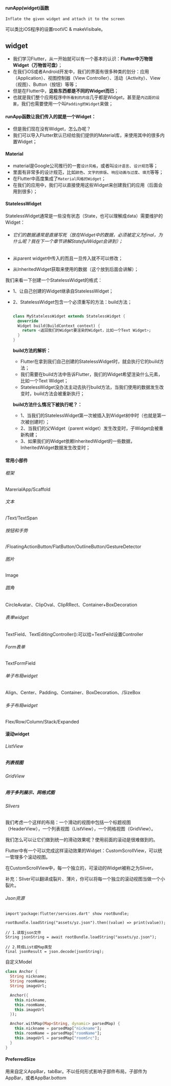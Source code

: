 #### runApp(widget)函数

```
Inflate the given widget and attach it to the screen
```

可以类比iOS程序的设置rootVC & makeVisibale。

## widget

- 我们学习Flutter，从一开始就可以有一个基本的认识：**Flutter中万物皆Widget（万物皆可盘）**；
- 在我们iOS或者Android开发中，我们的界面有很多种类的划分：应用（Application）、视图控制器（View Controller）、活动（Activity）、View（视图）、Button（按钮）等等；
- 但是在Flutter中，**这些东西都是不同的Widget而已**；
- 也就是我们整个应用程序中`所看到的内容`几乎都是Widget，甚至是`内边距的设置`，我们也需要使用一个叫`Padding的Widget`来做；

#### runApp函数让我们传入的就是一个Widget：

- 但是我们现在没有Widget，怎么办呢？
- 我们可以导入Flutter默认已经给我们提供的Material库，来使用其中的很多内置Widget；

#### Material

- material是Google公司推行的一套`设计风格`，或者叫`设计语言`、`设计规范`等；
- 里面有非常多的设计规范，比如`颜色`、`文字的排版`、`响应动画与过度`、`填充`等等；
- 在Flutter中高度集成了`Material风格的Widget`；
- 在我们的应用中，我们可以直接使用这些Widget来创建我们的应用（后面会用到很多）；

#### StatelessWidget

StatelessWidget通常是一些没有状态（State，也可以理解成data）需要维护的Widget：

- ###### 它们的数据通常是直接写死（放在Widget中的数据，必须被定义为final，为什么呢？我在下一个章节讲解StatefulWidget会讲到）；

- 从parent widget中传入的而且一旦传入就不可以修改；

- 从InheritedWidget获取来使用的数据（这个放到后面会讲解）；

我们来看一下创建一个StatelessWidget的格式：

- 1、让自己创建的Widget继承自StatelessWidget；

- 2、StatelessWidget包含一个必须重写的方法：build方法；

  ```dart
  
  class MyStatelessWidget extends StatelessWidget {
    @override
    Widget build(BuildContext context) {
      return <返回我们的Widget要渲染的Widget，比如一个Text Widget>;
    }
  }
  ```

  

  **build方法的解析：**

  - Flutter在拿到我们自己创建的StatelessWidget时，就会执行它的build方法；
  - 我们需要在build方法中告诉Flutter，我们的Widget希望渲染什么元素，比如一个Text Widget；
  - StatelessWidget没办法主动去执行build方法，当我们使用的数据发生改变时，build方法会被重新执行；

  **build方法什么情况下被执行呢？：**

  - 1、当我们的StatelessWidget第一次被插入到Widget树中时（也就是第一次被创建时）；
  - 2、当我们的父Widget（parent widget）发生改变时，子Widget会被重新构建；
  - 3、如果我们的Widget依赖InheritedWidget的一些数据，InheritedWidget数据发生改变时；

#### 常用小部件

###### 框架

MarerialApp/Scaffold

###### 文本

/Text/TextSpan

###### 按钮和手势

/FloatingActionButton/FlatButton/OutlineButton/GestureDetector

###### 图片

Image

###### 圆角

CircleAvatar、ClipOval、ClipRRect、Container+BoxDecoration

###### 表单widget

TextField、TextEditingController():可以给=TextFeild设置Controller

###### Form表单

TextFormField

###### 单子布局widget

Align、Center、Padding、Container、BoxDecoration、/SizeBox

###### 多子布局widget

Flex/Row/Column/Stack/Expanded

#### 滚动widget

###### ListView    

##### 列表视图

###### GridView   

##### 用于多列展示、网格式图

###### Slivers 

我们考虑一个这样的布局：一个滑动的视图中包括一个标题视图（HeaderView），一个列表视图（ListView），一个网格视图（GridView）。

我们怎么可以让它们做到统一的滑动效果呢？使用前面的滚动是很难做到的。

Flutter中有一个可以完成这样滚动效果的Widget：CustomScrollView，可以统一管理多个滚动视图。

在CustomScrollView中，每一个独立的，可滚动的Widget被称之为Sliver。

补充：Sliver可以翻译成裂片、薄片，你可以将每一个独立的滚动视图当做一个小裂片。

###### Json资源

```
import'package:flutter/services.dart' show rootBundle;

rootBundle.loadString("assets/yz.json").then((value) => print(value));

// 1.读取json文件
String jsonString = await rootBundle.loadString("assets/yz.json");

// 2.转成List或Map类型
final jsonResult = json.decode(jsonString);
```



自定义Model

```dart
class Anchor {
  String nickname;
  String roomName;
  String imageUrl;

  Anchor({
    this.nickname,
    this.roomName,
    this.imageUrl
  });

  Anchor.withMap(Map<String, dynamic> parsedMap) {
    this.nickname = parsedMap["nickname"];
    this.roomName = parsedMap["roomName"];
    this.imageUrl = parsedMap["roomSrc"];
  }
}
```

#### PreferredSize

用来自定义AppBar，tabBar。不以任何形式影响子部件布局，子部件为AppBar，或者AppBar.bottom